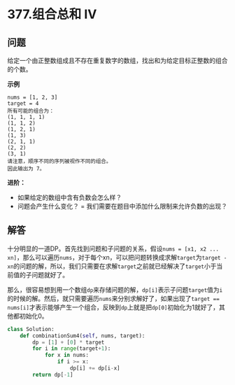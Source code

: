 # 377.组合总和 Ⅳ

## 问题
给定一个由正整数组成且不存在重复数字的数组，找出和为给定目标正整数的组合的个数。

**示例**
```
nums = [1, 2, 3]
target = 4
所有可能的组合为：
(1, 1, 1, 1)
(1, 1, 2)
(1, 2, 1)
(1, 3)
(2, 1, 1)
(2, 2)
(3, 1)
请注意，顺序不同的序列被视作不同的组合。
因此输出为 7。
```

**进阶：**
- 如果给定的数组中含有负数会怎么样？
- 问题会产生什么变化？
= 我们需要在题目中添加什么限制来允许负数的出现？

## 解答
十分明显的一道DP。首先找到问题和子问题的关系，假设`nums = [x1, x2 ... xn]`，那么可以遍历`nums`，对于每个xn，可以把问题转换成求解`target`为`target - xn`的问题的解，所以，我们只需要在求解`target`之前就已经解决了`target`小于当前值的子问题就好了。

那么，很容易想到用一个数组`dp`来存储问题的解，`dp[i]`表示子问题`target`值为`i`的时候的解。然后，就只需要遍历`nums`来分别求解好了，如果出现了`target == nums[i]`才表示能够产生一个组合，反映到`dp`上就是把`dp[0]`初始化为1就好了，其他都初始化0。

```python
class Solution:
    def combinationSum4(self, nums, target):
        dp = [1] + [0] * target
        for i in range(target+1):
            for x in nums:
                if i >= x:
                    dp[i] += dp[i-x]
        return dp[-1]
```